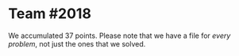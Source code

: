 # Team #2018
We accumulated 37 points. Please note that we have a file for *every problem*, not just the ones that we solved.
